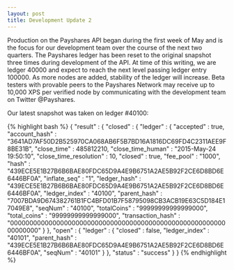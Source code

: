 ```yaml
---
layout: post
title: Development Update 2
---
```


Production on the Payshares API began during the first week of May and is the focus for our development team over the course of the next two quarters.  The Payshares ledger has been reset to the original snapshot three times during development of the API.  At time of this writing, we are ledger 40000 and expect to reach the next level passing ledger entry 100000.  As more nodes are added, stability of the ledger will increase.  Beta testers with provable peers to the Payshares Network may receive up to 10,000 XPS per verified node by communicating with the development team on Twitter @Payshares.

Our latest snapshot was taken on ledger #40100:

{% highlight bash %}
{
   "result" : {
      "closed" : {
         "ledger" : {
            "accepted" : true,
            "account_hash" : "3641AD7AF50D2B525970CA068AB6F5B7BD16A1816DC69FD4C2311AEE9F8BE31B",
            "close_time" : 485812210,
            "close_time_human" : "2015-May-24 19:50:10",
            "close_time_resolution" : 10,
            "closed" : true,
            "fee_pool" : "1000",
            "hash" : "439ECE5E1B27B6B6BAE80FDC65D9A4E9B6751A2AE5B92F2CE6D8BD6E6446BF0A",
            "inflate_seq" : "1",
            "ledger_hash" : "439ECE5E1B27B6B6BAE80FDC65D9A4E9B6751A2AE5B92F2CE6D8BD6E6446BF0A",
            "ledger_index" : "40100",
            "parent_hash" : "7007BDA9D674382761B1FC4BFD01B7F58795098CB3ACB19E63C5D184E17049E8",
            "seqNum" : "40100",
            "totalCoins" : "99999999999999000",
            "total_coins" : "99999999999999000",
            "transaction_hash" : "0000000000000000000000000000000000000000000000000000000000000000"
         }
      },
      "open" : {
         "ledger" : {
            "closed" : false,
            "ledger_index" : "40101",
            "parent_hash" : "439ECE5E1B27B6B6BAE80FDC65D9A4E9B6751A2AE5B92F2CE6D8BD6E6446BF0A",
            "seqNum" : "40101"
         }
      },
      "status" : "success"
   }
}
{% endhighlight %}


